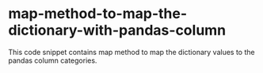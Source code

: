 # map-method-to-map-the-dictionary-with-pandas-column
This code snippet contains map method to map the dictionary values to the  pandas column categories.
